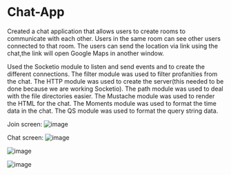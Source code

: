 # Chat-App
Created a chat application that allows users to create rooms to communicate with each other.
Users in the same room can see other users connected to that room. The users can send the location via link using the chat,the link will open
Google Maps in another window.

Used the Socketio module to listen and send events and to create the different connections. The
filter module was used to filter profanities from the chat. The HTTP module was used to create the server(this needed to be done because we are working Socketio).
The path module was used to deal with the file directories easier. The Mustache module was used to render the HTML for the chat.
The Moments module was used to format the time data in the chat. The QS module was used to format the query string data.

Join screen:
![image](https://user-images.githubusercontent.com/102123401/164991147-7f3001ce-ff17-429c-aad2-2f8549e3189d.png)

Chat screen:
![image](https://user-images.githubusercontent.com/102123401/164994218-2797b859-a742-41d2-b600-6a460f38b2d4.png)

![image](https://user-images.githubusercontent.com/102123401/164994234-b9ee239e-7e45-4be2-8338-3b4f9b0b910a.png)

![image](https://user-images.githubusercontent.com/102123401/164994260-92753c94-c37a-49e2-ae03-fa5c6437346d.png)

